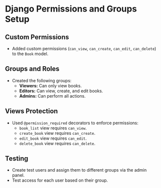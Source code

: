 # Django Permissions and Groups Setup

## Custom Permissions
- Added custom permissions (`can_view`, `can_create`, `can_edit`, `can_delete`) to the `Book` model.

## Groups and Roles
- Created the following groups:
  - **Viewers:** Can only view books.
  - **Editors:** Can view, create, and edit books.
  - **Admins:** Can perform all actions.

## Views Protection
- Used `@permission_required` decorators to enforce permissions:
  - `book_list` view requires `can_view`.
  - `create_book` view requires `can_create`.
  - `edit_book` view requires `can_edit`.
  - `delete_book` view requires `can_delete`.

## Testing
- Create test users and assign them to different groups via the admin panel.
- Test access for each user based on their group.

